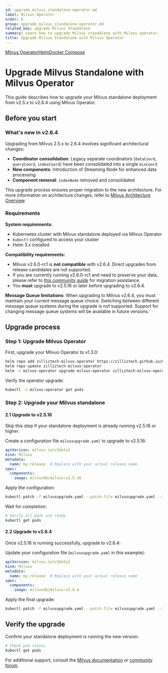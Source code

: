 ```yaml
---
id: upgrade_milvus_standalone-operator.md
label: Milvus Operator
order: 0
group: upgrade_milvus_standalone-operator.md
related_key: upgrade Milvus Standalone
summary: Learn how to upgrade Milvus standalone with Milvus operator.
title: Upgrade Milvus Standalone with Milvus Operator
---
```


<div class="tab-wrapper"><a href="upgrade_milvus_standalone-operator.md" class='active '>Milvus Operator</a><a href="upgrade_milvus_standalone-helm.md" class=''>Helm</a><a href="upgrade_milvus_standalone-docker.md" class=''>Docker Compose</a></div>

# Upgrade Milvus Standalone with Milvus Operator

This guide describes how to upgrade your Milvus standalone deployment from v2.5.x to v2.6.4 using Milvus Operator.

## Before you start

### What's new in v2.6.4

Upgrading from Milvus 2.5.x to 2.6.4 involves significant architectural changes:

- **Coordinator consolidation**: Legacy separate coordinators (`dataCoord`, `queryCoord`, `indexCoord`) have been consolidated into a single `mixCoord`
- **New components**: Introduction of Streaming Node for enhanced data processing
- **Component removal**: `indexNode` removed and consolidated

This upgrade process ensures proper migration to the new architecture. For more information on architecture changes, refer to [Milvus Architecture Overview](architecture_overview.md).

### Requirements

**System requirements:**
- Kubernetes cluster with Milvus standalone deployed via Milvus Operator
- `kubectl` configured to access your cluster  
- Helm 3.x installed

**Compatibility requirements:**
- Milvus v2.6.0-rc1 is **not compatible** with v2.6.4. Direct upgrades from release candidates are not supported.
- If you are currently running v2.6.0-rc1 and need to preserve your data, please refer to [this community guide](https://github.com/milvus-io/milvus/issues/43538#issuecomment-3112808997) for migration assistance.
- You **must** upgrade to v2.5.16 or later before upgrading to v2.6.4.

**Message Queue limitations**: When upgrading to Milvus v2.6.4, you must maintain your current message queue choice. Switching between different message queue systems during the upgrade is not supported. Support for changing message queue systems will be available in future versions.


## Upgrade process

### Step 1: Upgrade Milvus Operator

First, upgrade your Milvus Operator to v1.3.0:

```bash
helm repo add zilliztech-milvus-operator https://zilliztech.github.io/milvus-operator/
helm repo update zilliztech-milvus-operator
helm -n milvus-operator upgrade milvus-operator zilliztech-milvus-operator/milvus-operator
```

Verify the operator upgrade:

```bash
kubectl -n milvus-operator get pods
```

### Step 2: Upgrade your Milvus standalone

#### 2.1 Upgrade to v2.5.16

<div class="alert-note">

Skip this step if your standalone deployment is already running v2.5.16 or higher.

</div>

Create a configuration file `milvusupgrade.yaml` to upgrade to v2.5.16:

```yaml
apiVersion: milvus.io/v1beta1
kind: Milvus
metadata:
  name: my-release  # Replace with your actual release name
spec:
  components:
    image: milvusdb/milvus:v2.5.16
```

Apply the configuration:

```bash
kubectl patch -f milvusupgrade.yaml --patch-file milvusupgrade.yaml --type merge
```

Wait for completion:

```bash
# Verify all pods are ready
kubectl get pods
```

#### 2.2 Upgrade to v2.6.4

Once v2.5.16 is running successfully, upgrade to v2.6.4:

Update your configuration file (`milvusupgrade.yaml` in this example):

```yaml
apiVersion: milvus.io/v1beta1
kind: Milvus
metadata:
  name: my-release  # Replace with your actual release name
spec:
  components:
    image: milvusdb/milvus:v2.6.4
```

Apply the final upgrade:

```bash
kubectl patch -f milvusupgrade.yaml --patch-file milvusupgrade.yaml --type merge
```

## Verify the upgrade

Confirm your standalone deployment is running the new version:

```bash
# Check pod status
kubectl get pods
```

For additional support, consult the <a href="https://milvus.io/docs">Milvus documentation</a> or <a href="https://github.com/milvus-io/milvus/discussions">community forum</a>.
